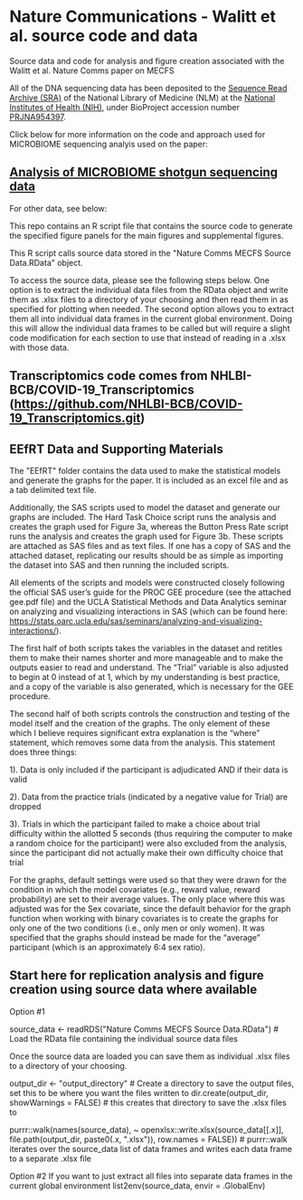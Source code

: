 # Nature Communications - Walitt et al. source code and data
Source data and code for analysis and figure creation associated with the Walitt et al. Nature Comms paper on MECFS

All of the DNA sequencing data has been deposited to the [Sequence Read Archive (SRA)](https://www.ncbi.nlm.nih.gov/sra) of the National Library of Medicine (NLM) at the [National Institutes of Health (NIH)](https://www.nih.gov/), under BioProject accession number [PRJNA954397](https://www.ncbi.nlm.nih.gov/sra/PRJNA954397).


Click below for more information on the code and approach used for MICROBIOME sequencing analyis used on the paper:

## [Analysis of MICROBIOME shotgun sequencing data](docs/WGS.md)

For other data, see below:

This repo contains an R script file that contains the source code to generate the specified figure panels for the main figures and supplemental figures.

This R script calls source data stored in the "Nature Comms MECFS Source Data.RData" object.

To access the source data, please see the following steps below. One option is to extract the individual data files from the RData object and write them as .xlsx files to a directory of your choosing and then read them in as specified for plotting when needed. The second option allows you to extract them all into individual data frames in the current global environment. Doing this will allow the individual data frames to be called but will require a slight code modification for each section to use that instead of reading in a .xlsx with those data.

## Transcriptomics code comes from NHLBI-BCB/COVID-19_Transcriptomics (https://github.com/NHLBI-BCB/COVID-19_Transcriptomics.git)

## EEfRT Data and Supporting Materials

The "EEfRT" folder contains the data used to make the statistical models and generate the graphs for the paper. It is included as an excel file and as a tab delimited text file.
 
Additionally, the SAS scripts used to model the dataset and generate our graphs are included. The Hard Task Choice script runs the analysis and creates the graph used for Figure 3a, whereas the Button Press Rate script runs the analysis and creates the graph used for Figure 3b. These scripts are attached as SAS files and as text files. If one has a copy of SAS and the attached dataset, replicating our results should be as simple as importing the dataset into SAS and then running the included scripts.
 
All elements of the scripts and models were constructed closely following the official SAS user’s guide for the PROC GEE procedure (see the attached gee.pdf file) and the UCLA Statistical Methods and Data Analytics seminar on analyzing and visualizing interactions in SAS (which can be found here: https://stats.oarc.ucla.edu/sas/seminars/analyzing-and-visualizing-interactions/). 
 
The first half of both scripts takes the variables in the dataset and retitles them to make their names shorter and more manageable and to make the outputs easier to read and understand. The “Trial” variable is also adjusted to begin at 0 instead of at 1, which by my understanding is best practice, and a copy of the variable is also generated, which is necessary for the GEE procedure.
 
The second half of both scripts controls the construction and testing of the model itself and the creation of the graphs. The only element of these which I believe requires significant extra explanation is the “where” statement, which removes some data from the analysis. This statement does three things:
 
1). Data is only included if the participant is adjudicated AND if their data is valid
 
2). Data from the practice trials (indicated by a negative value for Trial) are dropped
 
3). Trials in which the participant failed to make a choice about trial difficulty within the allotted 5 seconds (thus requiring the computer to make a random choice for the participant) were also excluded from the analysis, since the participant did not actually make their own difficulty choice that trial
 
For the graphs, default settings were used so that they were drawn for the condition in which the model covariates (e.g., reward value, reward probability) are set to their average values. The only place where this was adjusted was for the Sex covariate, since the default behavior for the graph function when working with binary covariates is to create the graphs for only one of the two conditions (i.e., only men or only women). It was specified that the graphs should instead be made for the “average” participant (which is an approximately 6:4 sex ratio).

## Start here for replication analysis and figure creation using source data where available

Option #1

source_data <- readRDS("Nature Comms MECFS Source Data.RData") # Load the RData file containing the individual source data files

Once the source data are loaded you can save them as individual .xlsx files to a directory of your choosing.

output_dir <- "output_directory" # Create a directory to save the output files, set this to be where you want the files written to
dir.create(output_dir, showWarnings = FALSE) # this creates that directory to save the .xlsx files to

purrr::walk(names(source_data), ~ openxlsx::write.xlsx(source_data[[.x]], file.path(output_dir, paste0(.x, ".xlsx")), row.names = FALSE)) # purrr::walk iterates over the source_data list of data frames and writes each data frame to a separate .xlsx file

Option #2
If you want to just extract all files into separate data frames in the current global environment
list2env(source_data, envir = .GlobalEnv)
